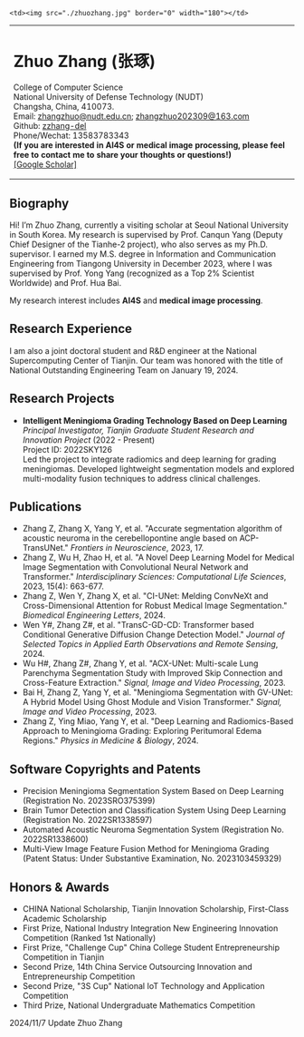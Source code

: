 <html>

<head>
    <meta http-equiv="Content-Type" content="text/html; charset=utf-8">
    <meta name="description" content="Home page of Zhuo Zhang">
    <link rel="stylesheet" href="./jemdoc.css" type="text/css">
    <title>Zhuo Zhang</title>
</head>

<body>

<div id="layout-content" style="margin-top:25px">

<table><tbody><tr>
    <td width="670">
        <div id="toptitle"><h1>Zhuo Zhang (张琢)&nbsp;</h1></div>
        <p>
            College of Computer Science <br>
            National University of Defense Technology (NUDT)<br>
            Changsha, China, 410073. <br>
            Email:  <a href="mailto:zhangzhuo@nudt.edu.cn">zhangzhuo@nudt.edu.cn</a>;  <a href="mailto:zhangzhuo202309@163.com">zhangzhuo202309@163.com</a><br>
            Github: <a href="https://github.com/zzhang-del">zzhang-del</a> <br>
            Phone/Wechat: 13583783343 <br>
            <strong> (If you are interested in AI4S or medical image processing, please feel free to contact me to share your thoughts or questions!) </strong><br>
            <a href="https://scholar.google.hk/citations?hl=zh-CN&user=8ivAjc8AAAAJ">[Google Scholar]</a> <br>
        </p>
    </td>

    <td><img src="./zhuozhang.jpg" border="0" width="180"></td>
</tr></tbody></table>

<h2>Biography</h2>
<p> Hi! I’m Zhuo Zhang, currently a visiting scholar at Seoul National University in South Korea. My research is supervised by Prof. Canqun Yang (Deputy Chief Designer of the Tianhe-2 project), who also serves as my Ph.D. supervisor. I earned my M.S. degree in Information and Communication Engineering from Tiangong University in December 2023, where I was supervised by Prof. Yong Yang (recognized as a Top 2% Scientist Worldwide) and Prof. Hua Bai.</p>
<p>My research interest includes <strong>AI4S</strong> and <strong>medical image processing</strong>.</p>
<!-- I am currently a Ph.D. student at the College of Computer, the National University of Defense Technology, supervised by Prof. Canqun Yang (Deputy Chief Designer of the Tianhe-2 project). I earned my M.S. degree in Information and Communication Engineering from Tianjin Polytechnic University in December 2023, under the supervision of Prof. Yong Yang (Top 2% Scientist Worldwide) and Prof. Hua Bai. -->

<h2>Research Experience</h2>
<p>I am also a joint doctoral student and R&D engineer at the National Supercomputing Center of Tianjin. Our team was honored with the title of National Outstanding Engineering Team on January 19, 2024. </p>

<h2>Research Projects</h2>
<ul>
    <li>
        <strong>Intelligent Meningioma Grading Technology Based on Deep Learning</strong> <br>
        <em>Principal Investigator, Tianjin Graduate Student Research and Innovation Project</em> (2022 - Present) <br>
        Project ID: 2022SKY126 <br>
        Led the project to integrate radiomics and deep learning for grading meningiomas. Developed lightweight segmentation models and explored multi-modality fusion techniques to address clinical challenges.
    </li>
</ul>

<h2>Publications</h2>
<ul>
    <li>Zhang Z, Zhang X, Yang Y, et al. "Accurate segmentation algorithm of acoustic neuroma in the cerebellopontine angle based on ACP-TransUNet." <em>Frontiers in Neuroscience</em>, 2023, 17.</li>
    <li>Zhang Z, Wu H, Zhao H, et al. "A Novel Deep Learning Model for Medical Image Segmentation with Convolutional Neural Network and Transformer." <em>Interdisciplinary Sciences: Computational Life Sciences</em>, 2023, 15(4): 663-677.</li>
    <li>Zhang Z, Wen Y, Zhang X, et al. "CI-UNet: Melding ConvNeXt and Cross-Dimensional Attention for Robust Medical Image Segmentation." <em>Biomedical Engineering Letters</em>, 2024.</li>
    <li>Wen Y#, Zhang Z#, et al. "TransC-GD-CD: Transformer based Conditional Generative Diffusion Change Detection Model." <em>Journal of Selected Topics in Applied Earth Observations and Remote Sensing</em>, 2024.</li>
    <li>Wu H#, Zhang Z#, Zhang Y, et al. "ACX-UNet: Multi-scale Lung Parenchyma Segmentation Study with Improved Skip Connection and Cross-Feature Extraction." <em>Signal, Image and Video Processing</em>, 2023.</li>
    <li>Bai H, Zhang Z, Yang Y, et al. "Meningioma Segmentation with GV-UNet: A Hybrid Model Using Ghost Module and Vision Transformer." <em>Signal, Image and Video Processing</em>, 2023.</li>
    <li>Zhang Z, Ying Miao, Yang Y, et al. "Deep Learning and Radiomics-Based Approach to Meningioma Grading: Exploring Peritumoral Edema Regions." <em>Physics in Medicine & Biology</em>, 2024.</li>
</ul>

<h2>Software Copyrights and Patents</h2>
<ul>
    <li>Precision Meningioma Segmentation System Based on Deep Learning (Registration No. 2023SRO375399)</li>
    <li>Brain Tumor Detection and Classification System Using Deep Learning (Registration No. 2022SR1338597)</li>
    <li>Automated Acoustic Neuroma Segmentation System (Registration No. 2022SR1338600)</li>
    <li>Multi-View Image Feature Fusion Method for Meningioma Grading (Patent Status: Under Substantive Examination, No. 2023103459329)</li>
</ul>

<h2>Honors & Awards</h2>
<ul>
    <li>CHINA National Scholarship, Tianjin Innovation Scholarship, First-Class Academic Scholarship</li>
    <li>First Prize, National Industry Integration New Engineering Innovation Competition (Ranked 1st Nationally)</li>
    <li>First Prize, "Challenge Cup" China College Student Entrepreneurship Competition in Tianjin</li>
    <li>Second Prize, 14th China Service Outsourcing Innovation and Entrepreneurship Competition </li>
    <li>Second Prize, "3S Cup" National IoT Technology and Application Competition</li>
    <li>Third Prize, National Undergraduate Mathematics Competition</li>
</ul>

</div>

<div id="footer">
    <div id="footer-text"></div>
</div>
2024/11/7 Update Zhuo Zhang

</body>

</html>
